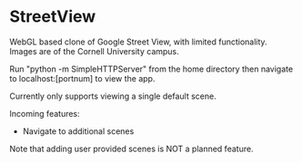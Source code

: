 # StreetView
WebGL based clone of Google Street View, with limited functionality. Images are of the Cornell University campus.

Run "python -m SimpleHTTPServer" from the home directory then navigate to localhost:[portnum] to view the app.

Currently only supports viewing a single default scene.

Incoming features:
- Navigate to additional scenes

Note that adding user provided scenes is NOT a planned feature.
